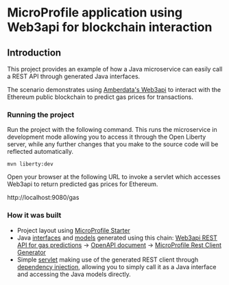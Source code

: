# MicroProfile application using Web3api for blockchain interaction

## Introduction

This project provides an example of how a Java microservice can easily call a REST API through generated Java interfaces.  

The scenario demonstrates using [Amberdata's Web3api](https://docs.amberdata.io/reference#reference-getting-started) to interact with the Ethereum public blockchain to predict gas prices for transactions.

### Running the project

Run the project with the following command.  This runs the microservice in development mode allowing you to access it through the Open Liberty server, while any further changes that you make to the source code will be reflected automatically.

```
mvn liberty:dev
```

Open your browser at the following URL to invoke a servlet which accesses Web3api to return predicted gas prices for Ethereum.

http://localhost:9080/gas

### How it was built

- Project layout using [MicroProfile Starter](https://marketplace.visualstudio.com/items?itemName=MicroProfile-Community.mp-starter-vscode-ext)
- Java [interfaces](src/main/java/com/example/demo/api) and [models](src/main/java/com/example/demo/models) generated using this chain: [Web3api REST API for gas predictions](https://docs.amberdata.io/reference#get-gas-predictions) -> [OpenAPI document](https://app.swaggerhub.com/apis/ericglau/web3api-gas-predictions/1.0.0) -> [MicroProfile Rest Client Generator](https://marketplace.visualstudio.com/items?itemName=MicroProfile-Community.mp-rest-client-generator-vscode-ext)
- Simple [servlet](src/main/java/com/example/demo/GasServlet.java) making use of the generated REST client through [dependency injection](https://openliberty.io/guides/microprofile-rest-client.html), allowing you to simply call it as a Java interface and accessing the Java models directly.